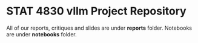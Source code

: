 # STAT 4830 vllm Project Repository

All of our reports, critiques and slides are under **reports** folder. Notebooks are under **notebooks** folder.
